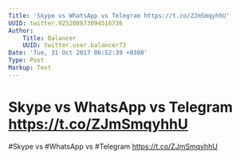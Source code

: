 ```yaml
---
Title: 'Skype vs WhatsApp vs Telegram https://t.co/ZJmSmqyhhU'
UUID: twitter.925208873094516736
Author:
    Title: Balancer
    UUID: twitter.user.balancer73
Date: 'Tue, 31 Oct 2017 06:52:39 +0300'
Type: Post
Markup: Text
---
```


# Skype vs WhatsApp vs Telegram https://t.co/ZJmSmqyhhU

#Skype vs #WhatsApp vs #Telegram https://t.co/ZJmSmqyhhU